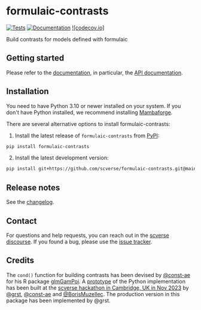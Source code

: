# formulaic-contrasts

[![Tests][badge-tests]][tests]
[![Documentation][badge-docs]][documentation]
[![codecov.io]][badge-codecov]

[badge-tests]: https://img.shields.io/github/actions/workflow/status/scverse/formulaic-contrasts/test.yaml?branch=main
[badge-docs]: https://img.shields.io/readthedocs/formulaic-contrasts
[badge-codecov]: https://codecov.io/github/scverse/formulaic-contrasts/coverage.svg?branch=main
[link-codecov]: https://codecov.io/gh/scverse/formulaic-contrasts/branch/main

Build contrasts for models defined with formulaic

## Getting started

Please refer to the [documentation][],
in particular, the [API documentation][].

## Installation

You need to have Python 3.10 or newer installed on your system.
If you don't have Python installed, we recommend installing [Mambaforge][].

There are several alternative options to install formulaic-contrasts:

1. Install the latest release of `formulaic-contrasts` from [PyPI][]:

```bash
pip install formulaic-contrasts
```

2. Install the latest development version:

```bash
pip install git+https://github.com/scverse/formulaic-contrasts.git@main
```

## Release notes

See the [changelog][].

## Contact

For questions and help requests, you can reach out in the [scverse discourse][].
If you found a bug, please use the [issue tracker][].

## Credits

The `cond()` function for building contrasts has been devised by [@const-ae](https://github.com/const-ae) for his R package [glmGamPoi](https://bioconductor.org/packages/release/bioc/html/glmGamPoi.html). A [prototype](https://github.com/scverse/multi-condition-comparisions) of the Python implementation has been built at the [scverse hackathon in Cambridge, UK in Nov 2023](https://scverse.org/events/2023_11_hackathon/) by [@grst](https://github.com/grst), [@const-ae](https://github.com/const-ae) and [@BorisMuzellec](https://github.com/BorisMuzellec). The production version in this package has been implemented by @grst.

[mambaforge]: https://github.com/conda-forge/miniforge#mambaforge
[scverse discourse]: https://discourse.scverse.org/
[issue tracker]: https://github.com/scverse/formulaic-contrasts/issues
[tests]: https://github.com/scverse/formulaic-contrasts/actions/workflows/test.yml
[documentation]: https://formulaic-contrasts.readthedocs.io
[changelog]: https://formulaic-contrasts.readthedocs.io/en/latest/changelog.html
[api documentation]: https://formulaic-contrasts.readthedocs.io/en/latest/api.html
[pypi]: https://pypi.org/project/formulaic-contrasts
